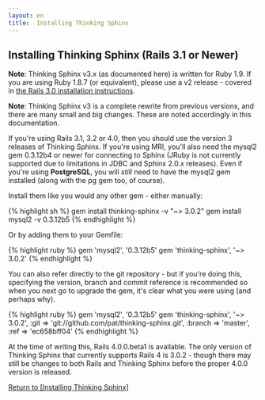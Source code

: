 ```yaml
---
layout: en
title:  Installing Thinking Sphinx
---
```


## Installing Thinking Sphinx (Rails 3.1 or Newer)

<div class="note">
  <p><strong>Note</strong>: Thinking Sphinx v3.x (as documented here) is written for Ruby 1.9. If you are using Ruby 1.8.7 (or equivalent), please use a v2 release - covered in <a href="/thinking-sphinx/installing_thinking_sphinx/ts2.html">the Rails 3.0 installation instructions</a>.</p>
</div>

<div class="note">
  <p><strong>Note</strong>: Thinking Sphinx v3 is a complete rewrite from previous versions, and there are many small and big changes. These are noted accordingly in this documentation.</p>
</div>

If you're using Rails 3.1, 3.2 or 4.0, then you should use the version 3 releases of Thinking Sphinx. If you're using MRI, you'll also need the mysql2 gem 0.3.12b4 or newer for connecting to Sphinx (JRuby is not currently supported due to limitations in JDBC and Sphinx 2.0.x releases). Even if you're using **PostgreSQL**, you will _still_ need to have the mysql2 gem installed (along with the pg gem too, of course).

Install them like you would any other gem - either manually:

{% highlight sh %}
gem install thinking-sphinx -v "~> 3.0.2"
gem install mysql2 -v 0.3.12b5
{% endhighlight %}

Or by adding them to your Gemfile:

{% highlight ruby %}
gem 'mysql2',          '0.3.12b5'
gem 'thinking-sphinx', '~> 3.0.2'
{% endhighlight %}

You can also refer directly to the git repository - but if you're doing this, specifying the version, branch and commit reference is recommended so when you next go to upgrade the gem, it's clear what you were using (and perhaps why).

{% highlight ruby %}
gem 'mysql2',          '0.3.12b5'
gem 'thinking-sphinx', '~> 3.0.2',
  :git    => 'git://github.com/pat/thinking-sphinx.git',
  :branch => 'master',
  :ref    => 'ec658bff04'
{% endhighlight %}

At the time of writing this, Rails 4.0.0.beta1 is available. The only version of Thinking Sphinx that currently supports Rails 4 is 3.0.2 - though there may still be changes to both Rails and Thinking Sphinx before the proper 4.0.0 version is released.

[Return to [Installing Thinking Sphinx]](/thinking-sphinx/installing_thinking_sphinx.html)
